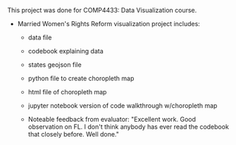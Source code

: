 This project was done for COMP4433: Data Visualization course.

- Married Women's Rights Reform visualization project includes:
  - data file
  - codebook explaining data
  - states geojson file
  - python file to create choropleth map
  - html file of choropleth map
  - jupyter notebook version of code walkthrough w/choropleth map

  - Noteable feedback from evaluator: "Excellent work.  Good observation on FL.  I don't think anybody has ever read the codebook that closely before.  Well done."
